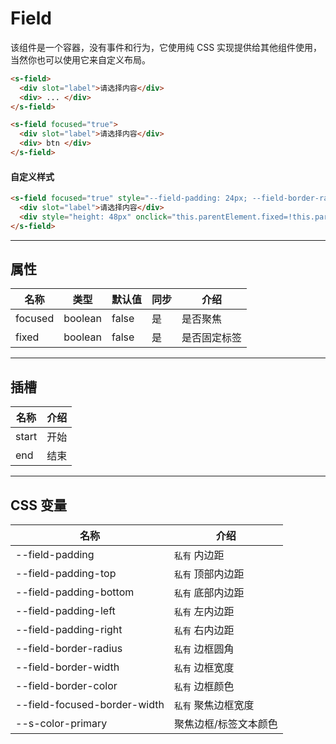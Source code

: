 # Field

该组件是一个容器，没有事件和行为，它使用纯 CSS 实现提供给其他组件使用，当然你也可以使用它来自定义布局。

```html preview
<s-field>
  <div slot="label">请选择内容</div>
  <div> ... </div>
</s-field>

<s-field focused="true">
  <div slot="label">请选择内容</div>
  <div> btn </div>
</s-field>
```

#### 自定义样式

```html preview
<s-field focused="true" style="--field-padding: 24px; --field-border-radius: 24px">
  <div slot="label">请选择内容</div>
  <div style="height: 48px" onclick="this.parentElement.fixed=!this.parentElement.fixed;this.parentElement.focused=!this.parentElement.focused"> btn </div>
</s-field>
```

---

## 属性

| 名称    | 类型     | 默认值 | 同步 | 介绍        |
| ------- | ------- | ------ | --- | ----------- |
| focused | boolean | false  | 是  | 是否聚焦     |
| fixed   | boolean | false  | 是  | 是否固定标签 |

---

## 插槽

| 名称  | 介绍    |
| ----- | ------ |
| start | 开始   |
| end   | 结束   |

---

## CSS 变量

| 名称                         | 介绍                 |
| ---------------------------- | ------------------- |
| --field-padding              | `私有` 内边距        |
| --field-padding-top          | `私有` 顶部内边距    |
| --field-padding-bottom       | `私有` 底部内边距    |
| --field-padding-left         | `私有` 左内边距      |
| --field-padding-right        | `私有` 右内边距      |
| --field-border-radius        | `私有` 边框圆角      |
| --field-border-width         | `私有` 边框宽度      |
| --field-border-color         | `私有` 边框颜色      |
| --field-focused-border-width | `私有` 聚焦边框宽度   |
| --s-color-primary            | 聚焦边框/标签文本颜色 |